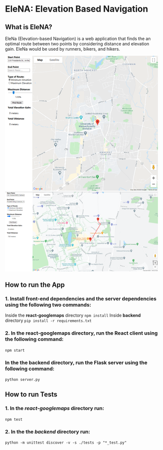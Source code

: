 # EleNA: Elevation Based Navigation

## What is EleNA?
EleNa (Elevation-based Navigation) is a web application that finds the an optimal route between two points by considering distance and elevation gain. EleNa would be used by runners, bikers, and hikers.

<img src="static_images/img1.PNG" alt="UI 1" width="1000"/>
<img src="static_images/img2.PNG" alt="UI 2" width="1000"/>

## How to run the App

### 1. Install front-end dependencies and the server dependencies using the following two commands:

Inside the **react-googlemaps** directory `npm install` 
Inside **backend** directory `pip install -r requirements.txt`

### 2. In the **react-googlemaps** directory, run the React client using the following command:

`npm start`

### In the the **backend** directory, run the Flask server using the following command:

`python server.py`

## How to run Tests

### 1. In the *react-googlemaps* directory run:

`npm test` 

### 2. In the the *backend* directory run:

`python -m unittest discover -v -s ./tests -p "*_test.py"` 